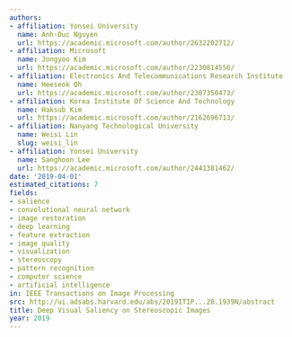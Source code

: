 ```yaml
---
authors:
- affiliation: Yonsei University
  name: Anh-Duc Nguyen
  url: https://academic.microsoft.com/author/2632202712/
- affiliation: Microsoft
  name: Jongyoo Kim
  url: https://academic.microsoft.com/author/2230814556/
- affiliation: Electronics And Telecommunications Research Institute
  name: Heeseok Oh
  url: https://academic.microsoft.com/author/2307350473/
- affiliation: Korea Institute Of Science And Technology
  name: Haksub Kim
  url: https://academic.microsoft.com/author/2162696713/
- affiliation: Nanyang Technological University
  name: Weisi Lin
  slug: weisi_lin
- affiliation: Yonsei University
  name: Sanghoon Lee
  url: https://academic.microsoft.com/author/2441381462/
date: '2019-04-01'
estimated_citations: 7
fields:
- salience
- convolutional neural network
- image restoration
- deep learning
- feature extraction
- image quality
- visualization
- stereoscopy
- pattern recognition
- computer science
- artificial intelligence
in: IEEE Transactions on Image Processing
src: http://ui.adsabs.harvard.edu/abs/2019ITIP...28.1939N/abstract
title: Deep Visual Saliency on Stereoscopic Images
year: 2019
---
```

